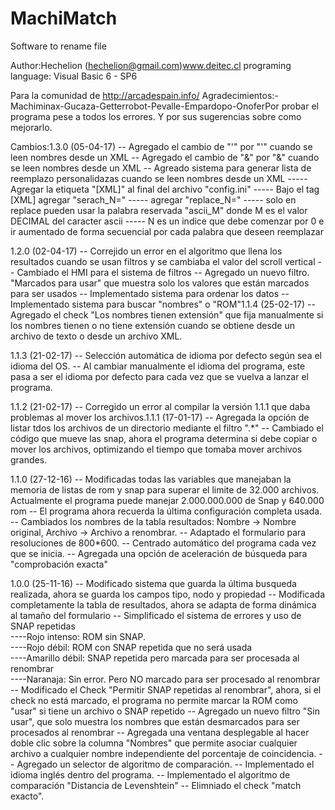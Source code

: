 # MachiMatch
Software to rename file

Author:Hechelion (hechelion@gmail.com)www.deitec.cl 
programing language: Visual Basic 6 - SP6


Para la comunidad de http://arcadespain.info/
Agradecimientos:-Machiminax-Gucaza-Getterrobot-Pevalle-Empardopo-OnoferPor probar el programa pese a todos los errores. Y por sus sugerencias sobre como mejorarlo.

Cambios:1.3.0 (05-04-17)
-- Agregado el cambio de "&apos;" por "'" cuando se leen nombres desde un XML
-- Agregado el cambio de "&amp;" por "&" cuando se leen nombres desde un XML
-- Agreado sistema para generar lista de reemplazo personalidazas cuando se leen nombres desde un XML
----- Agregar la etiqueta "[XML]" al final del archivo "config.ini"
----- Bajo el tag [XML] agregar "serach_N=<palabra a ser reemplazada>"
----- agregar "replace_N=<palabra nueva>"
----- solo en replace pueden usar la palabra reservada "ascii_M" donde M es el valor DECIMAL del caracter ascii
----- N es un indice que debe comenzar por 0 e ir aumentado de forma secuencial por cada palabra que deseen reemplazar 

1.2.0 (02-04-17)
-- Correjido un error en el algoritmo que llena los resultados cuando se usan filtros y se cambiaba el valor del scroll vertical
-- Cambiado el HMI para el sistema de filtros
-- Agregado un nuevo filtro. "Marcados para usar" que muestra solo los valores que están marcados para ser usados
-- Implementado sistema para ordenar los datos
-- Implementado sistema para buscar "nombres" o "ROM"1.1.4 (25-02-17)
-- Agregado el check "Los nombres tienen extensión" que fija manualmente si los nombres tienen o no tiene extensión cuando se obtiene desde un archivo de texto o desde un archivo XML.

1.1.3 (21-02-17)
-- Selección automática de idioma por defecto según sea el idioma del OS.
-- Al cambiar manualmente el idioma del programa, este pasa a ser el idioma por defecto para cada vez que se vuelva a lanzar el programa.

1.1.2 (21-02-17)
-- Corregido un error al compilar la versión 1.1.1 que daba problemas al mover los archivos.1.1.1 (17-01-17)
-- Agregada la opción de listar tdos los archivos de un directorio mediante el filtro ".*"
-- Cambiado el código que mueve las snap, ahora el programa determina si debe copiar o mover los archivos, optimizando el tiempo que tomaba mover archivos grandes.

1.1.0 (27-12-16)
-- Modificadas todas las variables que manejaban la memoria de listas de rom y snap para superar el limite de 32.000 archivos. Actualmente el programa puede manejar 2.000.000.000 de Snap y 640.000 rom
-- El programa ahora recuerda la última configuración completa usada.
-- Cambiados los nombres de la tabla resultados: Nombre -> Nombre original, Archivo -> Archivo a renombrar.
-- Adaptado el formulario para resoluciones de 800*600.
-- Centrado automático del programa cada vez que se inicia.
-- Agregada una opción de aceleración de búsqueda para "comprobación exacta"

1.0.0 (25-11-16)
-- Modificado sistema que guarda la última busqueda realizada, ahora se guarda los campos tipo, nodo y propiedad
-- Modificada completamente la tabla de resultados, ahora se adapta de forma dinámica al tamaño del formulario
-- Simplificado el sistema de errores y uso de SNAP repetidas          
----Rojo intenso: ROM sin SNAP.		  
----Rojo débil: ROM con SNAP repetida que no será usada		  
----Amarillo débil: SNAP repetida pero marcada para ser procesada al renombrar		  
----Naranaja: Sin error. Pero NO marcado para ser procesado al renombrar
-- Modificado el Check "Permitir SNAP repetidas al renombrar", ahora, si el check no está marcado, el programa no permite marcar la ROM como "usar" si tiene un archivo o SNAP repetido
-- Agregado un nuevo filtro "Sin usar", que solo muestra los nombres que están desmarcados para ser procesados al renombrar
-- Agregada una ventana desplegable al hacer doble clic sobre la columna "Nombres" que permite asociar cualquier archivo a cualquier nombre independiente del porcentaje de coincidencia.
-- Agregado un selector de algoritmo de comparación.
-- Implementado el idioma inglés dentro del programa.
-- Implementado el algoritmo de comparación "Distancia de Levenshtein"
-- Elimniado el check "match exacto". 
